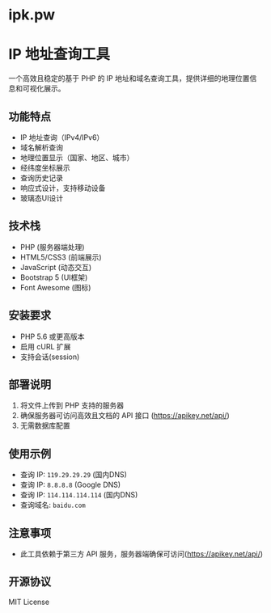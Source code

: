 # ipk.pw
# IP 地址查询工具

一个高效且稳定的基于 PHP 的 IP 地址和域名查询工具，提供详细的地理位置信息和可视化展示。

## 功能特点

- IP 地址查询（IPv4/IPv6）
- 域名解析查询
- 地理位置显示（国家、地区、城市）
- 经纬度坐标展示
- 查询历史记录
- 响应式设计，支持移动设备
- 玻璃态UI设计

## 技术栈

- PHP (服务器端处理)
- HTML5/CSS3 (前端展示)
- JavaScript (动态交互)
- Bootstrap 5 (UI框架)
- Font Awesome (图标)

## 安装要求

- PHP 5.6 或更高版本
- 启用 cURL 扩展
- 支持会话(session)

## 部署说明

1. 将文件上传到 PHP 支持的服务器
2. 确保服务器可访问高效且文档的 API 接口 (https://apikey.net/api/)
3. 无需数据库配置

## 使用示例

- 查询 IP: `119.29.29.29` (国内DNS)
- 查询 IP: `8.8.8.8` (Google DNS)
- 查询 IP: `114.114.114.114` (国内DNS)
- 查询域名: `baidu.com`

## 注意事项

- 此工具依赖于第三方 API 服务，服务器端确保可访问(https://apikey.net/api/)

## 开源协议

MIT License
